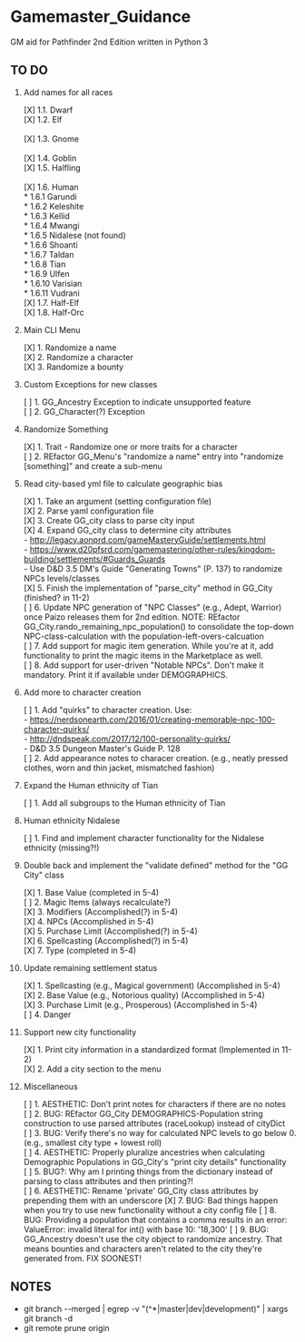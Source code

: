 # Gamemaster_Guidance
GM aid for Pathfinder 2nd Edition written in Python 3

## TO DO
1. Add names for all races

	[X] 1.1. Dwarf<br>
	[X] 1.2. Elf<br>	
	[X] 1.3. Gnome<br>	
	[X] 1.4. Goblin<br>	
	[X] 1.5. Halfling<br>	
	[X] 1.6. Human<br>
		* 1.6.1 Garundi<br>
		* 1.6.2 Keleshite<br>
		* 1.6.3 Kellid<br>
		* 1.6.4 Mwangi<br>
		* 1.6.5 Nidalese (not found)<br>
		* 1.6.6 Shoanti<br>
		* 1.6.7 Taldan<br>
		* 1.6.8 Tian<br>
		* 1.6.9 Ulfen<br>
		* 1.6.10 Varisian<br>
		* 1.6.11 Vudrani<br>
	[X] 1.7. Half-Elf<br>
	[X] 1.8. Half-Orc<br>

2. Main CLI Menu

	[X] 1. Randomize a name<br>
	[X] 2. Randomize a character<br>
	[X] 3. Randomize a bounty<br>

3. Custom Exceptions for new classes

	[ ] 1. GG_Ancestry Exception to indicate unsupported feature<br>
	[ ] 2. GG_Character(?) Exception<br>

4. Randomize Something

	[X] 1. Trait - Randomize one or more traits for a character<br>
	[ ] 2. REfactor GG_Menu's "randomize a name" entry into "randomize [something]" and create a sub-menu<br>

5. Read city-based yml file to calculate geographic bias

	[X] 1. Take an argument (setting configuration file)<br>
	[X] 2. Parse yaml configuration file<br>
	[X] 3. Create GG_city class to parse city input<br>
	[X] 4. Expand GG_city class to determine city attributes<br>
		- http://legacy.aonprd.com/gameMasteryGuide/settlements.html<br>
		- https://www.d20pfsrd.com/gamemastering/other-rules/kingdom-building/settlements/#Guards_Guards<br>
		- Use D&D 3.5 DM's Guide "Generating Towns" (P. 137) to randomize NPCs levels/classes<br>
	[X] 5. Finish the implementation of "parse_city" method in GG_City (finished? in 11-2)<br>
	[ ] 6. Update NPC generation of "NPC Classes" (e.g., Adept, Warrior) once Paizo releases them for 2nd edition.  NOTE: REfactor GG_City.rando_remaining_npc_population() to consolidate the top-down NPC-class-calculation with the population-left-overs-calcuation<br>
	[ ] 7. Add support for magic item generation.  While you're at it, add functionality to print the magic items in the Marketplace as well.<br>
	[ ] 8. Add support for user-driven "Notable NPCs".  Don't make it mandatory.  Print it if available under DEMOGRAPHICS.<br>

6. Add more to character creation

	[ ] 1. Add "quirks" to character creation.  Use:<br>
		- https://nerdsonearth.com/2016/01/creating-memorable-npc-100-character-quirks/<br>
		- http://dndspeak.com/2017/12/100-personality-quirks/<br>
		- D&D 3.5 Dungeon Master's Guide P. 128<br>
	[ ] 2. Add appearance notes to characer creation.  (e.g., neatly pressed clothes, worn and thin jacket, mismatched fashion)

7. Expand the Human ethnicity of Tian

	[ ] 1. Add all subgroups to the Human ethnicity of Tian<br>

8. Human ethnicity Nidalese

	[ ] 1. Find and implement character functionality for the Nidalese ethnicity (missing?!)<br>

9. Double back and implement the "validate defined" method for the "GG City" class

	[X] 1. Base Value (completed in 5-4)<br>
	[ ] 2. Magic Items (always recalculate?)<br>
	[X] 3. Modifiers (Accomplished(?) in 5-4)<br>
	[X] 4. NPCs (Accomplished in 5-4)<br>
	[X] 5. Purchase Limit (Accomplished(?) in 5-4)<br>
	[X] 6. Spellcasting (Accomplished(?) in 5-4)<br>
	[X] 7. Type (completed in 5-4)<br>

10. Update remaining settlement status

	[X] 1. Spellcasting (e.g., Magical government) (Accomplished in 5-4)<br>
	[X] 2. Base Value (e.g., Notorious quality) (Accomplished in 5-4)<br>
	[X] 3. Purchase Limit (e.g., Prosperous) (Accomplished in 5-4)<br>
	[ ] 4. Danger<br>

11. Support new city functionality

	[X] 1. Print city information in a standardized format (Implemented in 11-2)<br>
	[X] 2. Add a city section to the menu<br>

12. Miscellaneous

    [ ] 1. AESTHETIC: Don't print notes for characters if there are no notes<br>
    [ ] 2. BUG: REfactor GG_City DEMOGRAPHICS-Population string construction to use parsed attributes (raceLookup) instead of cityDict<br>
    [ ] 3. BUG: Verify there's no way for calculated NPC levels to go below 0.  (e.g., smallest city type + lowest roll)<br>
    [ ] 4. AESTHETIC: Properly pluralize ancestries when calculating Demographic Populations in GG_City's "print city details" functionality<br>
    [ ] 5. BUG?: Why am I printing things from the dictionary instead of parsing to class attributes and then printing?!<br>
    [ ] 6. AESTHETIC: Rename 'private' GG_City class attributes by prepending them with an underscore
    [X] 7. BUG: Bad things happen when you try to use new functionality without a city config file
    [ ] 8. BUG: Providing a population that contains a comma results in an error: ValueError: invalid literal for int() with base 10: '18,300'
    [ ] 9. BUG: GG_Ancestry doesn't use the city object to randomize ancestry.  That means bounties and characters aren't related to the city they're generated from.  FIX SOONEST!

## NOTES

* git branch --merged | egrep -v "(^\*|master|dev|development)" | xargs git branch -d
* git remote prune origin
